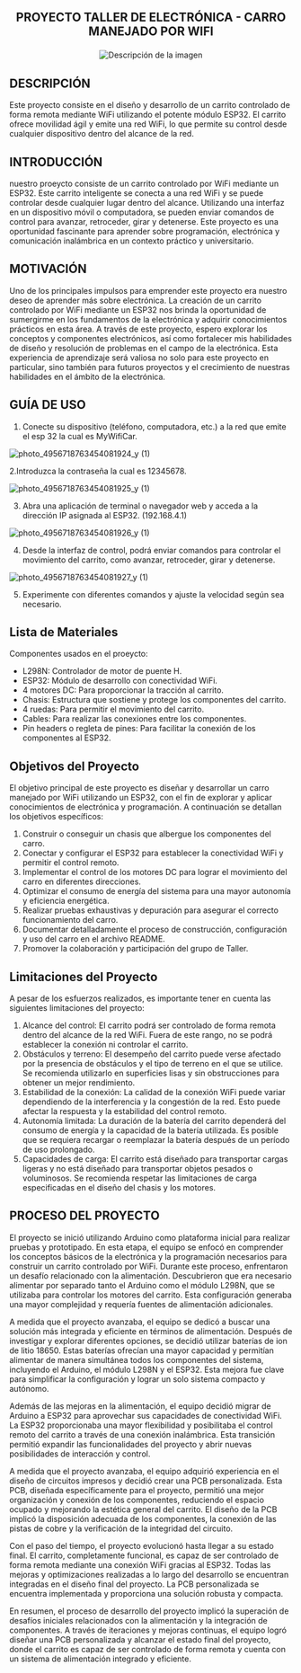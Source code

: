 ## <p align="center"><b> PROYECTO TALLER DE ELECTRÓNICA - CARRO MANEJADO POR WIFI</b></p>

<p align="center">
  <img src="https://github.com/JuanM234/Proyecto-Taller-Electronica-Unal-carro/assets/44301882/784a3386-ab00-4799-9a4a-0ec6e99949c8" alt="Descripción de la imagen">
</p>

## DESCRIPCIÓN
Este proyecto consiste en el diseño y desarrollo de un carrito controlado de forma remota mediante WiFi utilizando el potente módulo ESP32. El carrito ofrece movilidad ágil y emite una red WiFi, lo que permite su control desde cualquier dispositivo dentro del alcance de la red.
## INTRODUCCIÓN
nuestro proeycto consiste de un carrito controlado por WiFi mediante un ESP32. Este carrito inteligente se conecta a una red WiFi y se puede controlar desde cualquier lugar dentro del alcance. Utilizando una interfaz en un dispositivo móvil o computadora, se pueden enviar comandos de control para avanzar, retroceder, girar y detenerse.  Este proyecto es una oportunidad fascinante para aprender sobre programación, electrónica y comunicación inalámbrica en un contexto práctico y universitario.
## MOTIVACIÓN
Uno de los principales impulsos para emprender este proyecto era nuestro deseo de aprender más sobre electrónica. La creación de un carrito controlado por WiFi mediante un ESP32 nos brinda la oportunidad de sumergirme en los fundamentos de la electrónica y adquirir conocimientos prácticos en esta área. A través de este proyecto, espero explorar los conceptos y componentes electrónicos, así como fortalecer mis habilidades de diseño y resolución de problemas en el campo de la electrónica. Esta experiencia de aprendizaje será valiosa no solo para este proyecto en particular, sino también para futuros proyectos y el crecimiento de nuestras habilidades en el ámbito de la electrónica.
## GUÍA DE USO
1. Conecte su dispositivo (teléfono, computadora, etc.) a la red que emite el esp 32 la cual es MyWifiCar.
   
![photo_4956718763454081924_y (1)](https://github.com/JuanM234/Proyecto-Taller-Electronica-Unal-carro/assets/44301882/80e4e110-9c03-45cf-9639-a608be373065)

2.Introduzca la contraseña la cual es 12345678.

![photo_4956718763454081925_y (1)](https://github.com/JuanM234/Proyecto-Taller-Electronica-Unal-carro/assets/44301882/ec9edd27-a842-4444-8d33-505517e33ff4)

3. Abra una aplicación de terminal o navegador web y acceda a la dirección IP asignada al ESP32. (192.168.4.1)
   
![photo_4956718763454081926_y (1)](https://github.com/JuanM234/Proyecto-Taller-Electronica-Unal-carro/assets/44301882/936f7b68-6aa9-445d-8121-fe5c2f8fc3a3)

4. Desde la interfaz de control, podrá enviar comandos para controlar el movimiento del carrito, como avanzar, retroceder, girar y detenerse.
   
![photo_4956718763454081927_y (1)](https://github.com/JuanM234/Proyecto-Taller-Electronica-Unal-carro/assets/44301882/7bde8e6d-7f44-47c0-95e7-08d176db77ae)

5. Experimente con diferentes comandos y ajuste la velocidad según sea necesario.

## Lista de Materiales

Componentes usados en el proeycto:

- L298N: Controlador de motor de puente H.
- ESP32: Módulo de desarrollo con conectividad WiFi.
- 4 motores DC: Para proporcionar la tracción al carrito.
- Chasis: Estructura que sostiene y protege los componentes del carrito.
- 4 ruedas: Para permitir el movimiento del carrito.
- Cables: Para realizar las conexiones entre los componentes.
- Pin headers o regleta de pines: Para facilitar la conexión de los componentes al ESP32.

## Objetivos del Proyecto

El objetivo principal de este proyecto es diseñar y desarrollar un carro manejado por WiFi utilizando un ESP32, con el fin de explorar y aplicar conocimientos de electrónica y programación. A continuación se detallan los objetivos específicos:

1. Construir o conseguir un chasis que albergue los componentes del carro.
2. Conectar y configurar el ESP32 para establecer la conectividad WiFi y permitir el control remoto.
3. Implementar el control de los motores DC para lograr el movimiento del carro en diferentes direcciones.
4. Optimizar el consumo de energía del sistema para una mayor autonomía y eficiencia energética.
5. Realizar pruebas exhaustivas y depuración para asegurar el correcto funcionamiento del carro.
6. Documentar detalladamente el proceso de construcción, configuración y uso del carro en el archivo README.
7. Promover la colaboración y participación del grupo de Taller.

## Limitaciones del Proyecto

A pesar de los esfuerzos realizados, es importante tener en cuenta las siguientes limitaciones del proyecto:

1. Alcance del control: El carrito podrá ser controlado de forma remota dentro del alcance de la red WiFi. Fuera de este rango, no se podrá establecer la conexión ni controlar el carrito.
2. Obstáculos y terreno: El desempeño del carrito puede verse afectado por la presencia de obstáculos y el tipo de terreno en el que se utilice. Se recomienda utilizarlo en superficies lisas y sin obstrucciones para obtener un mejor rendimiento.
3. Estabilidad de la conexión: La calidad de la conexión WiFi puede variar dependiendo de la interferencia y la congestión de la red. Esto puede afectar la respuesta y la estabilidad del control remoto.
4. Autonomía limitada: La duración de la batería del carrito dependerá del consumo de energía y la capacidad de la batería utilizada. Es posible que se requiera recargar o reemplazar la batería después de un período de uso prolongado.
5. Capacidades de carga: El carrito está diseñado para transportar cargas ligeras y no está diseñado para transportar objetos pesados o voluminosos. Se recomienda respetar las limitaciones de carga especificadas en el diseño del chasis y los motores.

## PROCESO DEL PROYECTO
   El proyecto se inició utilizando Arduino como plataforma inicial para realizar pruebas y prototipado. En esta etapa, el equipo se enfocó en comprender los conceptos básicos de la electrónica y la programación necesarios para construir un carrito controlado por WiFi. Durante este proceso, enfrentaron un desafío relacionado con la alimentación. Descubrieron que era necesario alimentar por separado tanto el Arduino como el módulo L298N, que se utilizaba para controlar los motores del carrito. Esta configuración generaba una mayor complejidad y requería fuentes de alimentación adicionales.

A medida que el proyecto avanzaba, el equipo se dedicó a buscar una solución más integrada y eficiente en términos de alimentación. Después de investigar y explorar diferentes opciones, se decidió utilizar baterías de ion de litio 18650. Estas baterías ofrecían una mayor capacidad y permitían alimentar de manera simultánea todos los componentes del sistema, incluyendo el Arduino, el módulo L298N y el ESP32. Esta mejora fue clave para simplificar la configuración y lograr un solo sistema compacto y autónomo.

Además de las mejoras en la alimentación, el equipo decidió migrar de Arduino a ESP32 para aprovechar sus capacidades de conectividad WiFi. La ESP32 proporcionaba una mayor flexibilidad y posibilitaba el control remoto del carrito a través de una conexión inalámbrica. Esta transición permitió expandir las funcionalidades del proyecto y abrir nuevas posibilidades de interacción y control.

A medida que el proyecto avanzaba, el equipo adquirió experiencia en el diseño de circuitos impresos y decidió crear una PCB personalizada. Esta PCB, diseñada específicamente para el proyecto, permitió una mejor organización y conexión de los componentes, reduciendo el espacio ocupado y mejorando la estética general del carrito. El diseño de la PCB implicó la disposición adecuada de los componentes, la conexión de las pistas de cobre y la verificación de la integridad del circuito.

Con el paso del tiempo, el proyecto evolucionó hasta llegar a su estado final. El carrito, completamente funcional, es capaz de ser controlado de forma remota mediante una conexión WiFi gracias al ESP32. Todas las mejoras y optimizaciones realizadas a lo largo del desarrollo se encuentran integradas en el diseño final del proyecto. La PCB personalizada se encuentra implementada y proporciona una solución robusta y compacta.

En resumen, el proceso de desarrollo del proyecto implicó la superación de desafíos iniciales relacionados con la alimentación y la integración de componentes. A través de iteraciones y mejoras continuas, el equipo logró diseñar una PCB personalizada y alcanzar el estado final del proyecto, donde el carrito es capaz de ser controlado de forma remota y cuenta con un sistema de alimentación integrado y eficiente.

